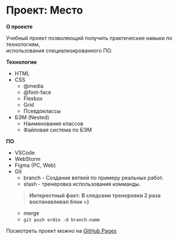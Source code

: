 # Проект: Место

**О проекте**

Учебный проект позволяющий получить практические навыки по технологиям,  
использования специализированного ПО.

**Технологии**

* HTML
* CSS
    * @media
    * @font-face
    * Flexbox
    * Grid
    * Псевдоклассы
* БЭМ (Nested)
    * Наименование классов
    * Файловая система по БЭМ

**ПО**

* VSCode
* WebStorm
* Figma (PC, Web)
* Git
    * branch - Создание ветвей по примеру реальных работ.
    * stash - тренеровка использования комманды.  
  >**Интерестный факт: В следсвии тренеровки 2 раза востанавливал блок =)**
    * merge
    * `git push ordin -d branch-name`



Посмотреть проект можно на [GitHub Pages](https://drogunov-s.github.io/mesto-public/)

